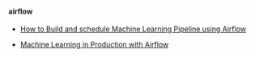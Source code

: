 #### airflow ####

* [How to Build and schedule Machine Learning Pipeline using Airflow](https://www.youtube.com/watch?v=Hlvy4fPW6nE)

* [Machine Learning in Production with Airflow](https://www.youtube.com/watch?v=xS2wTgcWE3k)
  
